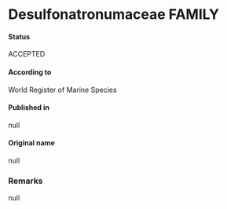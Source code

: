 Desulfonatronumaceae FAMILY
=======

#### Status
ACCEPTED

#### According to
World Register of Marine Species

#### Published in
null

#### Original name
null

### Remarks
null